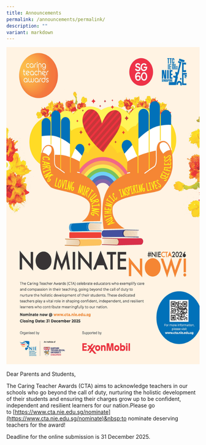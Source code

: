 ```yaml
---
title: Announcements
permalink: /announcements/permalink/
description: ""
variant: markdown
---
```

![](/images/CTA_2026_A3_Poster.jpg)

         

Dear Parents and Students,

The Caring Teacher Awards (CTA) aims to acknowledge teachers in our schools who go beyond the call of duty, nurturing the holistic development of their students and ensuring their charges grow up to be confident, independent and resilient learners for our nation.Please go to&nbsp;[https://www.cta.nie.edu.sg/nominate](https://www.cta.nie.edu.sg/nominate)&nbsp;to nominate deserving teachers for the award!  
  

Deadline for the online submission is 31 December 2025.